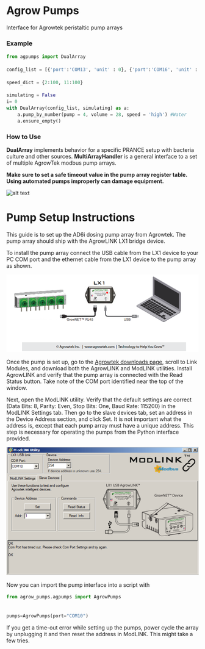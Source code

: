 # Agrow Pumps
Interface for Agrowtek peristaltic pump arrays

### Example

```python
from agpumps import DualArray

config_list = [{'port':'COM13', 'unit' : 0}, {'port':'COM16', 'unit' : 1}]

speed_dict = {2:100, 11:100}

simulating = False
i= 0
with DualArray(config_list, simulating) as a:
    a.pump_by_number(pump = 4, volume = 28, speed = 'high') #Water
    a.ensure_empty()

```

### How to Use

**DualArray** implements behavior for a specific PRANCE setup with bacteria culture and other sources. **MultiArrayHandler** is a general interface to a set of multiple AgrowTek modbus pump arrays. 

**Make sure to set a safe timeout value in the pump array register table. Using automated pumps improperly can damage equipment.**

![alt text](https://github.com/stefangolas/agrow_pumps/blob/master/assets/docs/compressed_air_diagram.svg)

# Pump Setup Instructions

This guide is to set up the AD6i dosing pump array from Agrowtek. The pump array should ship with the AgrowLINK LX1 bridge device.

To install the pump array connect the USB cable from the LX1 device to your PC COM port and the ethernet cable from the LX1 device to the pump array as shown.

![alt text](https://github.com/Golaszewski/PRANCE/blob/main/perma_pump/images/lx1%20connection.png)

Once the pump is set up, go to the [Agrowtek downloads page](https://www.agrowtek.com/index.php/software), scroll to Link Modules, and download both the AgrowLINK and ModLINK utilities. Install AgrowLINK and verify that the pump array is connected with the Read Status button. Take note of the COM port identified near the top of the window.

Next, open the ModLINK utility. Verify that the default settings are correct (Data Bits: 8, Parity: Even, Stop Bits: One, Baud Rate: 115200) in the ModLINK Settings tab. Then go to the slave devices tab, set an address in the Device Address section, and click Set. It is not important what the address is, except that each pump array must have a unique address. This step is necessary for operating the pumps from the Python interface provided.

![alt text](https://github.com/Golaszewski/PRANCE/blob/main/perma_pump/images/ModLINK.png)

Now you can import the pump interface into a script with

```python
from agrow_pumps.agpumps import AgrowPumps


pumps=AgrowPumps(port="COM10")
```

If you get a time-out error while setting up the pumps, power cycle the array by unplugging it and then reset the address in ModLINK. This might take a few tries.
